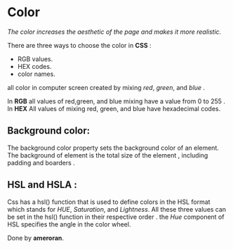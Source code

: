 # Color

*The color increases the aesthetic of the page and makes it more realistic.*

There are three ways to choose the color in **CSS** :
* RGB values.
* HEX codes.
* color names.

all color in computer screen created by mixing *red*, *green*, and *blue* .

In **RGB** all values of red,green, and blue mixing have a value from 0 to 255 . In **HEX** All values of mixing red, green, and blue have hexadecimal codes. 

## Background color:
The background color property sets the background color of an element.
The background of element is the total size of the element , including padding and boarders .

## HSL and HSLA :
Css has a hsl() function that is used to define colors in the HSL format which stands for *HUE*, *Saturation*, and *Lightness*. All these three values can be set in the hsl() function in their respective order .
the *Hue* component of HSL specifies the angle in the color wheel.

Done by **ameroran**.
